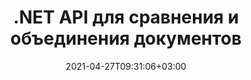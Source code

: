 ---
############################# Static ############################
layout: "product"
date: 2021-04-27T09:31:06+03:00
draft: false

product: "Comparison"
product_tag: "comparison"
platform: ".NET"
platform_tag: "net"

############################# Head ############################
head_title: "API сравнения документов C# .NET | Сравните и объедините PDF, Word, Excel, Интернет и текст"
head_description: "API сравнения документов C# .NET. Сравнивайте и объединяйте форматы PDF, Word, DOC, DOCX, электронных таблиц Excel, PPT, PPTX, HTML, EMLX MSG, VSDX, DXF, DWG и файлов изображений.."

############################# Header ############################
title: ".NET API для сравнения и объединения документов"
description: "Разрабатывайте приложения .NET, используя API сравнения документов для сравнения и проверки различий в содержании и стиле между документами одного формата.."
button:
    enable: true
    icon: "fas fa-arrow-down"
    label: "Скачать бесплатную пробную версию"
    link: "https://downloads.groupdocs.com/comparison/net"

############################# SubMenu ############################
submenu:
    enable: true
    
    left:
        img_alt: "GroupDocs.Comparison for .NET"
        image: "/border/groupdocs-comparison-net.svg"
        product: "GroupDocs.Comparison"
        platform: ".NET"

    middle:
        button:
            # button loop
            - link: "#overview"
              text: "Обзор"

            # button loop
            - link: "#features"
              text: "Функции"

            # button loop
            - link: "#support"
              text: "Support"

            # button loop
            - link: "https://products.groupdocs.app/comparison"
              text: "Live Demo"

            # button loop
            - link: "https://purchase.groupdocs.com/pricing/comparison/net"
              text: "Pricing"

    right:
        link_download: "https://downloads.groupdocs.com/comparison"
        link_learn: "https://docs.groupdocs.com/comparison/net/"
        link_buy: "https://purchase.groupdocs.com"

############################# Overview ############################
overview:
    enable: true
    example_image: "/comparison/comparison-example.png"
    content: |
      GroupDocs.Comparison for .NET API — это быстрое и надежное решение, готовое к использованию при создании приложений для поиска и выделения различий между документами одного или разных форматов на C#, ASP.NET или других технологиях, относящихся к программной платформое .NET. Библиотека сравнения GroupDocs.Comparison поддерживает обноружение различий как в содержимом, так и в стиле текста популярных форматов изображений и документов, таких как PDF, HTML, электронная почта Outlook, документы Microsoft Office Word, электронные таблицы Excel, презентации PowerPoint, OneNote, диаграммы Visio, тексты, изображения png, gif и bmp, а также еще сотня других форматов. Сравнение может быть выполнено для обнаружения изменений содержания слов, абзацев, таблиц или диаграмм и их стилей, и предоставит вам документ сравнения, в котором перечислены сводные данные о различиях, их количество и типовая принадлежность. GroupDocs.Comparison for .NET может легко извлекать основную информацию об исходном документе, сравнивать и сохранять простые, защищенные паролем и зашифрованные документы различных форматов через файл или поток данных. Для библиотеки Comparison уже написано большое количество документации об использовании пр иложение на разных платформах с примерами кода, поэтому вам не придется ломать голову над тем, как правильно работать с GroupDocs.Comparison for .NET API в своём приложение.
        
      GroupDocs.Comparison для .NET можно использоваться для создания приложений в любой среде разработки, ориентированной на платформу .NET. Он совместим со всеми языками на базе .NET и поддерживает популярные операционные системы (Windows, Linux, MacOS), на которые можно установить фреймворки Mono или .NET (включая .NET Core).
    examples:
      enable: true
      
      
    tabs:
      enable: true
      
      ## TAB ONE ##
      tab_one:
        description: |
          Ниже приведен обзор GroupDocs.Comparison для .NET:
      
        right:
          enable: true
          icon: "fab fa-html5"
          title: "Обзор"
          content: |
            * Сравнение документов
            * Сравнение файлов HTML
            * Сравнение PDF
            * Сравнение диаграмм
            * Сравнить содержимое файла
            * Сравнить стиль текстаs
      
      ## TAB TWO ##
      tab_two:
        description: |
          GroupDocs.Comparison для .NET поддерживает все популярные [форматы файлов документов](https://docs.groupdocs.com/comparison/net/supported-document-formats/), включая: Microsoft Office, PDF, изображения и многие другие.
        left:
          enable: true
          table:
            # table loop
            - title: "Microsoft Office"
              content: |
                * **Word:** [DOC](https://products.groupdocs.com/comparison/net/doc/), [DOCX](https://products.groupdocs.com/comparison/net/docx/), [DOCM](https://products.groupdocs.com/comparison/net/docm/), [DOT](https://products.groupdocs.com/comparison/net/dot/), [DOTX](https://products.groupdocs.com/comparison/net/dotx/), [DOTM](https://products.groupdocs.com/comparison/net/dotm/), [RTF](https://products.groupdocs.com/comparison/net/rtf/), [TXT](https://products.groupdocs.com/comparison/net/txt/)
                * **Excel:** [XLS](https://products.groupdocs.com/comparison/net/xls/), [XLSX](https://products.groupdocs.com/comparison/net/xlsx/), [XLSM](https://products.groupdocs.com/comparison/net/xlsm/), [XLSB](https://products.groupdocs.com/comparison/net/xlsb/), [XLTM](https://products.groupdocs.com/comparison/net/xltm/), [XLT](https://products.groupdocs.com/comparison/net/xlt/), [XLTM](https://products.groupdocs.com/comparison/net/xltm/), [XLTX](https://products.groupdocs.com/comparison/net/xltx/), [XLAM](https://products.groupdocs.com/comparison/net/xlam/), [SXC](https://products.groupdocs.com/comparison/net/sxc/), [SpreadsheetML](https://products.groupdocs.com/comparison/net/xml/)
                * **PowerPoint:** [PPT](https://products.groupdocs.com/comparison/net/ppt/), [PPTX](https://products.groupdocs.com/comparison/net/pptx/), [PPS](https://products.groupdocs.com/comparison/net/pps/), [PPSX](https://products.groupdocs.com/comparison/net/ppsx/), [PPSM](https://products.groupdocs.com/comparison/net/ppsm/), [POT](https://products.groupdocs.com/comparison/net/pot/), [POTM](https://products.groupdocs.com/comparison/net/potm/), [POTX](https://products.groupdocs.com/comparison/net/potx/), [PPTM](https://products.groupdocs.com/comparison/net/pptm/)
                * **Visio:** [VSD](https://products.groupdocs.com/comparison/net/vsd/), [VDX](https://products.groupdocs.com/comparison/net/vdx/), [VSS](https://products.groupdocs.com/comparison/net/vss/), [VSSX](https://products.groupdocs.com/comparison/net/vssx/), [VSX](https://products.groupdocs.com/comparison/net/vsx/), [VST](https://products.groupdocs.com/comparison/net/vst/), [VSTX](https://products.groupdocs.com/comparison/net/vstx/), [VTX](https://products.groupdocs.com/comparison/net/vtx/), [VSDX](https://products.groupdocs.com/comparison/net/vsdx/), [VDW](https://products.groupdocs.com/comparison/net/vdw/), [VSTM](https://products.groupdocs.com/comparison/net/vstm/), [VSSM](https://products.groupdocs.com/comparison/net/vssm/), [VSDM](https://products.groupdocs.com/comparison/net/vsdm/)
                * **Outlook:** [MSG](https://products.groupdocs.com/comparison/net/msg/), [EML](https://products.groupdocs.com/comparison/net/eml/), [EMLX](https://products.groupdocs.com/comparison/net/emlx/), [PST](https://products.groupdocs.com/comparison/net/pst/), [OST](https://products.groupdocs.com/comparison/net/ost/)
                * **OneNote:** [ONE](https://products.groupdocs.com/comparison/net/one/)

        right:
          enable: true
          table:
            # table loop
            - title: "Другие форматы"
              content: |
                * **Языки программирования**: CS, Java, CPP, JS, PY, RB, PL, ASM, GROOVY, JSON, ActionScript, PHP, SQL, LOG, DIFF, LESS, SCALA
                * **OpenDocument**: ODT, OTT, ODS, ODP, OTP
                * **Портативный**: PDF, MOBI
                * **AutoCAD**: DXF, DWG
                * **Электронная почта**: EML, EMLX, MSG
                * **Изображения**: JPEG, BMP, PNG, GIF, DCM, DICOM, DjVu
                * **Интернет**: HTM, HTML, MHTML
                * **Текст**: TXT

      ## TAB THREE ##
      tab_three:
        description: |
          GroupDocs.Comparison for .NET supports following Операционные системы, Frameworks & Менеджер пакетовs:
      
        left:
          enable: true
          table:
            # table loop
            - icon: "fab fa-windows"
              title: "Операционные системы"
              content: |
                * Рабочий стол Windows
                * Windows-сервер
                * Windows Azure
                * линукс
                * MacOS

            # table loop
            - icon: "fas fa-code"
              title: "Поддерживаемые платформы"
              content: |
                * .NET Framework 2.0 или выше
                * Монофреймворк 1.2 или выше
                * .NET Стандарт 2.0
                * .NET Core 2.0

        right:
          enable: true
          table:
            # table loop
            - icon: "fas fa-box"
              title: "Менеджер пакетов"
              content: |
                * NuGet

            # table loop
            - icon: "fas fa-tools"
              title: "Среды разработки"
              content: |
                * Microsoft Visual Studio
                * Xamarin.Android
                * Xamarin.IOS
                * Xamarin.Mac
                * МоноДевелопмент

############################# Features ############################
features:
    enable: true
    title: "GroupDocs.Comparison для функций .NET"

    feature:
      # feature loop
      - icon: "fas fa-copy"
        content: "Определите различия в содержании и стилях шрифта"

      # feature loop
      - icon: "fas fa-eye"
        content: "Сохраните сводный отчет обо всех различиях, обнаруженных после сравнения файлов"

      # feature loop
      - icon: "fas fa-bolt"
        content: "Применить или отклонить изменения после анализа различий и экспорта результирующего файла"
      
      # feature loop
      - icon: "fas fa-file-powerpoint"
        content: "Поддержка функции Microsoft Word «Отслеживание изменений» при сравнении файлов Word"

      # feature loop
      - icon: "fas fa-code"
        content: "Уникальное определение изменений в каждом сравниваемом документе"

      # feature loop
      - icon: "fas fa-cloud"
        content: "Чтение и отправка документов через потоки"

      # feature loop
      - icon: "fas fa-remove-format"
        content: "Лицензирование по счетчику — выставление счетов в соответствии с использованием API"

      # feature loop
      - icon: "fas fa-comment-slash"
        content: "Сравните несколько исходных документов с одним целевым документом"

      # feature loop
      - icon: "fas fa-location-arrow"
        content: "Сравните определенные страницы файлов Word друг с другом — примите или отклоните все изменения в одном документе Word."

      # feature loop
      - icon: "fas fa-border-all"
        content: "Объединяйте до 3 документов Word и сравнивайте формулы, используемые в файлах Word"

      # feature loop
      - icon: "fas fa-wrench"
        content: "Получить информацию о документах из filePath"

      # feature loop
      - icon: "fas fa-columns"
        content: "Сохранить результат сравнения HTML как изображения"

      # feature loop
      - icon: "fas fa-file-word"
        content: "Возможность показать или скрыть удаленный контент"

      # feature loop
      - icon: "fas fa-envelope"
        content: "Возможность включить или выключить сравнение стилей документов"

      # feature loop
      - icon: "fas fa-print"
        content: "Укажите строки, чтобы пометить вставленные, удаленные элементы и элементы изменения стиля в документе сравнения"

      # feature loop
      - icon: "fas fa-file-archive"
        content: "Укажите разделитель слов и цвет шрифта для стилизации сравниваемого текста"

      # feature loop
      - icon: "fas fa-lock"
        content: "Рассчитать правильные координаты изменений в PDF, Word, слайдах и диаграммах PowerPoint"

      # feature loop
      - icon: "fas fa-file-code"
        content: "Сравните файлы, защищенные паролем"
      
      # feature loop
      - icon: "fas fa-fill-drip"
        content: "Сравните заголовки диаграмм в электронных таблицах — создайте диаграмму в полученных файлах ячеек"

      # feature loop
      - icon: "fas fa-file-excel"
        content: "Авторазмер автофигур в результирующем файле документа Cells"

      # feature loop
      - icon: "fas fa-heading"
        content: "Доступ к странице подробной сводки для обнаружения изменений между исходными и целевыми файлами документов"

      # feature loop
      - icon: "fas fa-project-diagram"
        content: "Сравните самые популярные файлы языков программирования и сценариев"

      # feature loop
      - icon: "fas fa-cube"
        content: "Сравните несколько (более двух) документов PDF, Word, Excel, диаграмм, электронной почты, текста и OneNote."

      # feature loop
      - icon: "fab fa-uncharted"
        content: "Сравните верхний и нижний колонтитулы поддерживаемых форматов файлов"

      # feature loop
      - icon: "fab fa-uncharted"
        content: "Сравните закладки, переменные и пользовательские свойства форматов документов Word"

    more_feature:
      # more_feature_loop
      - title: "Легко сравнивайте документы с помощью .NET API"
        content: |
          GroupDocs.Comparison для .NET API предоставляет простой и эффективный способ сравнения файлов. Ниже приведен пример, показывающий, как сравнить два документа DOCX с помощью C#:

          ```cs
          string source = @"source.docx";
          string target = @"target.docx";
          Comparer comparer = new Comparer();

          ICompareResult result = comparer.Compare(source, target, new ComparisonSettings());
          ```
      # more_feature_loop
      - title: "Выберите уровень детализации для сравнения"
        content: "С помощью GroupDocs.Comparison для .NET вы можете указать степень сравнения документов. Вы можете выбрать один из следующих вариантов: низкий (сравните текст пословно с точностью для сетки изображения = 50), средний (сравните текст посимвольно с точностью для сетки изображения = 100) или высокий (сравните текст посимвольно с точностью для сетки изображения = 100). 150)."

      # more_feature_loop
      - title: "Поддержка сравнения стилей текста"
        content: |
          GroupDocs.Comparison для .NET предлагает функцию сравнения стиля текста.

          В то время как слова и символы документов сравниваются, имя шрифта, размер шрифта, цвет шрифта, стиль шрифта (полужирный, курсив, подчеркнутый, малые прописные, гиперссылка) и цвет подчеркивания (если применимо) можно сравнить, чтобы найти различия.

          При сравнении абзацев вы можете сравнить такие стили, как выравнивание абзаца, отступ (левый отступ, правый отступ), расстояние между абзацами (отступ после, отступ перед), отступ первой строки и межстрочный интервал.

          GroupDocs.Comparison для .NET также поддерживает сравнение других разделов страницы, где это применимо, таких как расстояние до нижнего колонтитула, высота и ориентация страницы, поля (левое, правое, верхнее и нижнее), ширина линии границы и цвет границы.

############################# Support ############################
support:
    enable: true

############################# Solutions ############################
solutions:
    enable: true
    title: "GroupDocs.Comparison предлагает API для просмотра документов для других популярных сред разработки."

    solution:
        # solution loop
        - img_alt: "GroupDocs.Comparison for Java"
          image: "/border/groupdocs-comparison-java.svg"
          product: "GroupDocs.Comparison"
          platform: "Java"
          link: "/comparison/java/"

############################# Back to top ###############################
back_to_top:
  enable: true
---